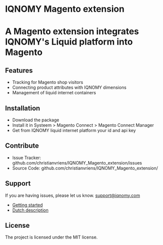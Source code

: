 # IQNOMY Magento extension

A Magento extension integrates IQNOMY's Liquid platform into Magento
========

Features
--------

- Tracking for Magento shop visitors
- Connecting product attributes with IQNOMY dimensions
- Management of liquid internet containers

Installation
------------

- Download the package
- Install it in Systeem > Magento Connect > Magento Connect Manager
- Get from IQNOMY liquid internet platform your id and api key

Contribute
----------

- Issue Tracker: github.com/christianvriens/IQNOMY_Magento_extension/issues
- Source Code: github.com/christianvriens/IQNOMY_Magento_extension/

Support
-------

If you are having issues, please let us know.
support@iqnomy.com
- [Getting started](http://support.iqnomy.com/index.php?title=IQNOMY_Magento_extension "Getting started")
- [Dutch description](http://support.iqnomy.com/index.php?title=IQNOMY_Magento_extensie "Dutch getting started")

License
-------

The project is licensed under the MIT license.
